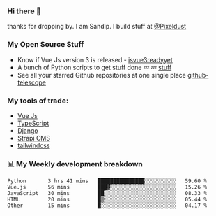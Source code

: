 ### Hi there 👋

thanks for dropping by.
I am Sandip. I build stuff at [@Pixeldust](github.com/pixeldust-in/)

###  **My Open Source Stuff**

 - Know if Vue Js version 3 is released -  [isvue3readyyet](https://github.com/sandiprb/isvue3readyyet)
 - A bunch of Python scripts to get stuff done 💤 💤 [stuff](https://github.com/sandiprb/stuff)
 - See all your starred Github repositories at one single place [github-telescope](https://github.com/sandiprb/github-telescope)



###  **My tools of trade:**
 - [Vue Js](https://github.com/vuejs/vue/)
 - [TypeScript](https://github.com/microsoft/TypeScript)
 - [Django](github.com/django/django)
 - [Strapi CMS](github.com/strapi/strapi)
 - [tailwindcss](https://github.com/tailwindlabs/tailwindcss)


###  📊 **My Weekly development breakdown**
<!--START_SECTION:waka-->
```text
Python       3 hrs 41 mins   ███████████████░░░░░░░░░░   59.60 % 
Vue.js       56 mins         ███▓░░░░░░░░░░░░░░░░░░░░░   15.26 % 
JavaScript   30 mins         ██░░░░░░░░░░░░░░░░░░░░░░░   08.33 % 
HTML         20 mins         █▒░░░░░░░░░░░░░░░░░░░░░░░   05.44 % 
Other        15 mins         █░░░░░░░░░░░░░░░░░░░░░░░░   04.17 % 
```
<!--END_SECTION:waka-->
